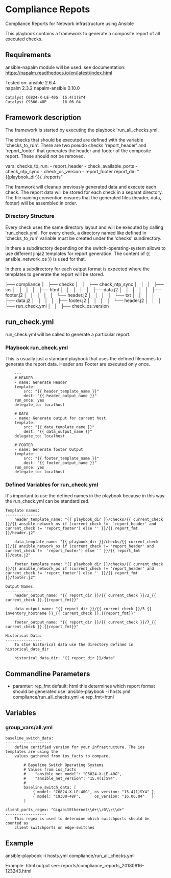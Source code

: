 # Compliance Repots

Compliance Reports for Network infrastructure using Ansible

This playbook contains a framework to generate a composite report of all executed checks. 

## Requirements

ansible-napalm module will be used. 
see documentation: https://napalm.readthedocs.io/en/latest/index.html

Tested on:
    ansible                    2.6.4  
    napalm                     2.3.2
    napalm-ansible             0.10.0

    Catalyst C6824-X-LE-40G  15.4(1)SY4
    Catalyst C9300-48P       16.06.04
            

## Framework description

The framework is started by executing the playbook 'run_all_checks.yml'.

The checks that should be executed are defined with the variable 'checks_to_run'.
There are two pseudo checks 'report_header' and 'report_footer' that generates the
header and footer of the composite report. These should not be removed.

  vars:
    checks_to_run:
      - report_header
      - check_available_ports
      - check_ntp_sync
      - check_os_version
      - report_footer
    report_dir: "{{playbook_dir}}/../reports"

The framwork will cleanup previously generated data and execute each check.
The report data will be stored for each check in a separat directory. The
file naming convention ensures that the generated files (header, data, footer)
will be assembled in order.


### Directory Structure
Every check uses the same directory layout and will be executed by calling 
'run_check.yml'. For every check, a directory named like defined in 'checks_to_run'
variable must be created under the 'checks' sundirectory.

In there a subdirectory depending on the switch-operating-system allows to
use different jinja2 templates for report generation. The content of
{{ ansible_network_os }} is used for that.

In there a subdirectory for each output format is expected where the templates
to generate the report will be stored.

├── compliance
│   ├── checks
│   │   ├── check_ntp_sync
│   │   │   ├── ios
│   │   │   │   ├── html
│   │   │   │   │   ├── data.j2
│   │   │   │   │   ├── footer.j2
│   │   │   │   │   └── header.j2
│   │   │   │   └── txt
│   │   │   │       ├── data.j2
│   │   │   │       ├── footer.j2
│   │   │   │       └── header.j2
│   │   │   └── run_check.yml
│   │   ├── check_os_version


## run_check.yml

run_check.yml will be called to generate a particular report.

### Playbook run_check.yml
This is usually just a standard playbook that uses the defined 
filenames to generate the report data. Header ans Footer are 
executed only once.

        ---
        # HEADER
        - name: Generate Header
        template:
            src: "{{ header_template_name }}"
            dest: "{{ header_output_name }}"
        run_once: yes
        delegate_to: localhost

        # DATA
        - name: Generate output for current host
        template:
            src: "{{ data_template_name }}"
            dest: "{{ data_output_name }}"
        delegate_to: localhost

        # FOOTER
        - name: Generate footer Output
        template:
            src: "{{ footer_template_name }}"
            dest: "{{ footer_output_name }}"
        run_once: yes
        delegate_to: localhost

### Defined Variables for run_check.yml

It's important to use the defined names in the playbook because in
this way the run_check.yml can be standardized.

    Template names:
    ---------------
        header_template_name: "{{ playbook_dir }}/checks/{{ current_check }}/{{ ansible_network_os if (current_check !=  'report_header' and current_check != 'report_footer') else '' }}/{{ report_fmt }}/header.j2"
        
        data_template_name: "{{ playbook_dir }}/checks/{{ current_check }}/{{ ansible_network_os if (current_check != 'report_header' and current_check !=  'report_footer') else '' }}/{{ report_fmt }}/data.j2"
    
        footer_template_name: "{{ playbook_dir }}/checks/{{ current_check }}/{{ ansible_network_os if (current_check != 'report_header' and current_check != 'report_footer') else '' }}/{{ report_fmt }}/footer.j2"

    Output Names:
    -------------
        header_output_name: "{{ report_dir }}/{{ current_check }}/2_{{ current_check }}.{{report_fmt}}"

        data_output_name: "{{ report_dir }}/{{ current_check }}/5_{{ inventory_hostname }}_{{ current_check }}.{{report_fmt}}"
    
        footer_output_name: "{{ report_dir }}/{{ current_check }}/7_{{ current_check }}.{{report_fmt}}"

    Historical Data:
    ----------------
        To stoe historical data use the directory defined in historical_data_dir

        historical_data_dir: "{{ report_dir }}/data"

## Commandline Parameters

- paramter: rep_fmt   default: html
      this determines which report format should be generated
      use:  ansible-playbook -i hosts.yml compliance/run_all_checks.yml -e rep_fmt=html

## Variables

### group_vars/all.yml

    baseline_switch_data: 
    --------------------
        define certified version for your infrastructure. The ios templates are using the
        values gathered from ios_facts to compare.

            # Baseline Switch Operating Systems
            # Values from ios_facts
            #    "ansible_net_model": "C6824-X-LE-40G",
            #    "ansible_net_version": "15.4(1)SY4",
            #
            baseline_switch_data: [
                { model: "C6824-X-LE-40G", os_version: "15.4(1)SY4" },
                { model: "C9300-48P",      os_version: "16.06.04"   }
            ]

    client_ports_regex: "GigabitEthernet\\d+\\/0\\/\\d+"
    ------------------
        This regex is used to determine which switchports should be counted as
        client switchports on edge-switches

## Example

ansible-playbook -i hosts.yml compliance/run_all_checks.yml

Example .html output
    see: reports/compliance_reports_20180916-123243.html

